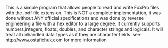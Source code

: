 This is a simple program that allows people to read and write FoxPro files with the .bdf file extension.
This is NOT a complete implementation, it was done without ANY official specifications and was done by reverse engineering a file with a hex editor to a large degree.  It currently supports numbers,integers, floats, doubles, and character strings and logicals.  It will treat all unhandled data types as if they are character fields.
see http://www.ostafichuk.com for more information

